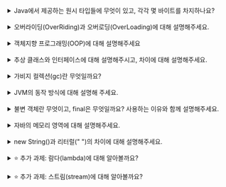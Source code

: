 <details>
<summary>Java에서 제공하는 원시 타입들에 무엇이 있고, 각각 몇 바이트를 차지하나요?</summary>
<div markdown="1">
//`primitive(원시)`타입에는 문자형인 `char`(byte), 정수형인 `short`(2byte), `int`(4byte), `long`(8byte)가 있다. 그리고 실수형인 `float`(4byte), `double`(8byte)가 있다.
</div>
</details>
<br>

<details>
<summary>오버라이딩(OverRiding)과 오버로딩(OverLoading)에 대해 설명해주세요.</summary>
<div markdown="1">
// 오버로딩은 메소드의 이름이 같더라도 매개변수의 개수나 타입이 다른 경우 같은 이름을 사용하여 메소드를 만들 수 있는 것을 말한다.
  오버라이딩은 부모 클래스에서 상속받은 메소드를 자식 클래스에서 재정의하는 것을 의미한다. 이 경우 매소드의 이름, 매개변수, 리턴값이 모두 같아야 한다.
</div>
</details>
<br>

<details>
<summary>객체지향 프로그래밍(OOP)에 대해 설명해주세요</summary>
<div markdown="1">
// 일종의 프로그램 설계 철학으로 프로그램을 객체 단위로 파악하고 구성하려는 것이다. 즉 현실 세계와 보다 비슷한 프로그래밍 방식이라고 할 수 있다.
  중요한 특징으로는 캡슐화, 추상화, 상속성, 다향성을 가진다.
</div>
</details>
<br>

<details>
<summary>추상 클래스와 인터페이스에 대해 설명해주시고, 차이에 대해 설명해주세요.</summary>
<div markdown="1">
// 추상 클래스는 선언은 되어 있지만 구현부가 없는 클래스를 말한다. 인터페이스는 다른 클래스 작성을 위한 틀 또는 설계도로서 작성되는 클래스를 의미한다.
  추상 클래스의 경우 추상 클래스를 다른 클래스가 상속받아 자식 클래스가 추상 클래스에서 명시되지 않은 구현부를 확장해나간다. 
  하지만 인터페이스는 인터페이스의 기능이 다른 클래스나 메소드에 의해 확장되는 것이 아니라 인터페이스에 명시된 기능 그대로 구현된다.
</div>
</details>
<br>

<details>
<summary>가비지 컬렉션(gc)란 무엇일까요?</summary>
<div markdown="1">
// 가비지 컬렉터가 메모리의 힙 영역에서 더 이상 사용하지 않는 부분을 다른 객체가 사용할 수 있도록 제거하는 것을 말한다.
  한정된 메모리 자원을 더 효율적으로 사용하기 위함이므로, 자동 메모리 관리라고도 한다.
</div>
</details>
<br>

<details>
<summary>JVM의 동작 방식에 대해 설명해 주세요.</summary>
<div markdown="1">
// 자바프로그램을 컴파일 해서 나온 바이트코드를 실행시켜주는 역활을 한다. 사람이 작성한 Java 코드를 실행하면 해당 코드가 바이트 코드로 컴파일된다. 
  이렇게 컴파일된 바이트 코드는 클래스 로더에서의 동적 로딩을 통해 각 런타임 영역에 할당된다. 그리고 할당된 바이트코드는 익스큐션 엔진에 의해 명령어 하나씩 실행된다.
</div>
</details>
<br>

<details>
<summary>불변 객체란 무엇이고, final은 무엇일까요? 사용하는 이유와 함께 설명해주세요.</summary>
<div markdown="1">
// 불변 객체란 객체 생성 이후 객체의 내용이 변하지 않는 객체를 의미하며, 불변성을 유지하기 위해 사용한다.
  불변성을 유지할 경우 Cache, Map, Set 등을 이용하기 더 편해진다. 또 오류 가능성을 최소화할 수 있으며 다른 사람과의 협업 시 보다 안전하게 사용할 수 있다.
  또 가비지 컬렉션의 성능을 높이는 등의 장점을 가지는데, 이러한 불변성을 부여하기 위해 필요한 키워드가 final이다.
</div>
</details>
<br>

<details>
<summary>자바의 메모리 영역에 대해 설명해주세요.</summary>
<div markdown="1">
// method 영역, heap 영역, stack 영역으로 구분된다. 
  method 영역에는 클래스 정보, 메소드 정도 또는 전역변수나 static으로 선언된 것들이 담긴다.
  heap 영역에는 new를 이용해 생성된 객체와 참조형 자료형들이 저장된다.
  stack 영역에는 기본 자료형 변수 및 일시적으로 사용되는 정보들이 저장된다.
</div>
</details>
<br>

<details>
<summary>new String()과 리터럴(" ")의 차이에 대해 설명해주세요.</summary>
<div markdown="1">
// new String()은 new를 사용하기 때문에 heap 영역에 새로운 주소가 할당된다. 
  반면 리터럴("")은 상수풀에 저장된 메모리를 확인하여 동일한 데이터가 있는 경우 주소를 참조하게 된다.  
</div>
</details>
<br>

<details>
<summary>⭐️ 추가 과제: 람다(lambda)에 대해 알아볼까요?</summary>
<div markdown="1">
// 익명함수를 의미하여 수학에서의 함수를 보다 간단하게 작성 가능하다.
</div>
</details>
<br>

<details>
<summary>⭐️ 추가 과제: 스트림(stream)에 대해 알아볼까요?</summary>
<div markdown="1">
// 컬렉션에 저장되어있는 엘리먼트들을 하나씩 순회하면서 처리할 수 있는 코드패턴이다.
</div>
</details>
<br>
